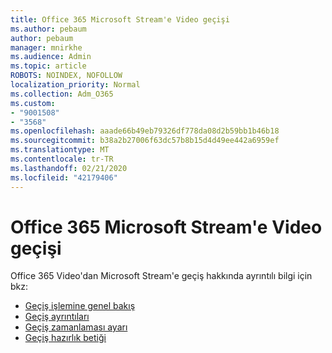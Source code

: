 ```yaml
---
title: Office 365 Microsoft Stream'e Video geçişi
ms.author: pebaum
author: pebaum
manager: mnirkhe
ms.audience: Admin
ms.topic: article
ROBOTS: NOINDEX, NOFOLLOW
localization_priority: Normal
ms.collection: Adm_O365
ms.custom:
- "9001508"
- "3568"
ms.openlocfilehash: aaade66b49eb79326df778da08d2b59bb1b46b18
ms.sourcegitcommit: b38a2b27006f63dc57b8b15d4d49ee442a6959ef
ms.translationtype: MT
ms.contentlocale: tr-TR
ms.lasthandoff: 02/21/2020
ms.locfileid: "42179406"
---
```

# <a name="office-365-video-transition-to-microsoft-stream"></a>Office 365 Microsoft Stream'e Video geçişi

Office 365 Video'dan Microsoft Stream'e geçiş hakkında ayrıntılı bilgi için bkz:

- [Geçiş işlemine genel bakış](https://docs.microsoft.com/en-us/stream/migrate-from-office-365)
- [Geçiş ayrıntıları](https://docs.microsoft.com/en-us/stream/migration-experience)
- [Geçiş zamanlaması ayarı](https://docs.microsoft.com/en-us/stream/migration-o365video-timing-setting)
- [Geçiş hazırlık betiği](https://docs.microsoft.com/en-us/stream/migration-o365video-prep)
